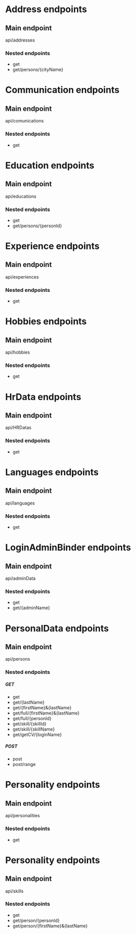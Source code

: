 # Address endpoints
## Main endpoint
api/addresses
### Nested endpoints
- get
- get/persons/{cityName}
# Communication endpoints
## Main endpoint
api/comunications
### Nested endpoints
- get
# Education endpoints
## Main endpoint
api/educations
### Nested endpoints
- get
- get/persons/{personId}
# Experience endpoints
## Main endpoint
api/experiences
### Nested endpoints
- get
# Hobbies endpoints
## Main endpoint
api/hobbies
### Nested endpoints
- get
# HrData endpoints
## Main endpoint
api/HRDatas
### Nested endpoints
- get
# Languages endpoints
## Main endpoint
api/languages
### Nested endpoints
- get
# LoginAdminBinder endpoints
## Main endpoint
api/adminData
### Nested endpoints
- get
- get/{adminName}
# PersonalData endpoints
## Main endpoint
api/persons
### Nested endpoints
##### GET
- get
- get/{lastName}
- get/{firstName}&{lastName}
- get/full/{firstName}&{lastName}
- get/full/{personId}
- get/skill/{skillId}
- get/skill/{skillName}
- get/getCV/{loginName}
##### POST
- post
- post/range
# Personality endpoints
## Main endpoint
api/personalities
### Nested endpoints
- get
# Personality endpoints
## Main endpoint
api/skills
### Nested endpoints
- get
- get/person/{personId}
- get/person/{firstName}&{lastName}